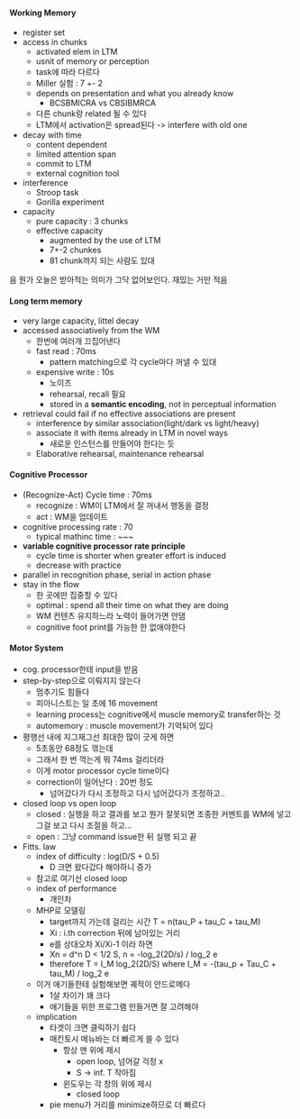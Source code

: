 #### Working Memory

* register set
* access in chunks
    * activated elem in LTM
    * usnit of memory or perception
    * task에 따라 다르다
    * Miller 실험 : 7 +- 2
    * depends on presentation and what you already know
        * BCSBMICRA vs CBSIBMRCA
    * 다른 chunk랑 related 될 수 있다
    * LTM에서 activation은 spread된다 -> interfere with old one
* decay with time
    * content dependent
    * limited attention span
    * commit to LTM
    * external cognition tool
* interference
    * Stroop task
    * Gorilla experiment
* capacity
    * pure capacity : 3 chunks
    * effective capacity
        * augmented by the use of LTM
        * 7+-2 chunkes
        * 81 chunk까지 되는 사람도 있대

음 뭔가 오늘은 받아적는 의미가 그닥 없어보인다.
재밌는 거만 적음

#### Long term memory

* very large capacity, littel decay
* accessed associatively from the WM
    * 한번에 여러개 끄집어낸다
    * fast read : 70ms
        * pattern matching으로 각 cycle마다 꺼낼 수 있대
    * expensive write : 10s
        * 노이즈
        * rehearsal, recall 필요
        * stored in a **semantic encoding**, not in perceptual information
* retrieval could fail if no effective associations are present
    * interference by similar association(light/dark vs light/heavy)
    * associate it with items already in LTM in novel ways
        * 새로운 인스턴스를 만들어야 한다는 듯
    * Elaborative rehearsal, maintenance rehearsal

#### Cognitive Processor

* (Recognize-Act) Cycle time : 70ms
    * recognize : WM이 LTM에서 잘 꺼내서 행동을 결정
    * act : WM을 업데이트
* cognitive processing rate : 70
    * typical mathinc time : ~~~
* **variable cognitive processor rate principle**
    * cycle time is shorter when greater effort is induced
    * decrease with practice
* parallel in recognition phase, serial in action phase
* stay in the flow
    * 한 곳에만 집중할 수 있다
    * optimal : spend all their time on what they are doing
    * WM 컨텐츠 유지하느라 노력이 들어가면 안댐
    * cognitive foot print를 가능한 한 없애야한다

#### Motor System

* cog. processor한테 input을 받음
* step-by-step으로 이뤄지지 않는다
    * 멈추기도 힘들다
    * 피아니스트는 일 초에 16 movement
    * learning process는 cognitive에서 muscle memory로 transfer하는 것
    * automemory : muscle movement가 기억되어 있다
* 평행선 내에 지그재그선 최대한 많이 긋게 하면
    * 5초동안 68정도 꺾는데
    * 그래서 한 번 꺽는게 뭐 74ms 걸리더라
    * 이게 motor processor cycle time이다
    * correction이 일어난다 : 20번 정도
        * 넘어갔다가 다시 조정하고 다시 넘어갔다가 조정하고..
* closed loop vs open loop
    * closed : 실행을 하고 결과를 보고 뭔가 잘못되면 조종한 커멘트를 WM에 넣고 그걸 보고 다시 조절을 하고...
    * open : 그냥 command issue한 뒤 실행 되고 끝
* Fitts. law
    * index of difficulty : log(D/S + 0.5)
        * D 크면 왔다갔다 해야하니 증가
    * 참고로 여기선 closed loop
    * index of performance
        * 개인차
    * MHP로 모델링
        * target까지 가는데 걸리는 시간 T = n(tau_P + tau_C + tau_M)
        * Xi : i.th correction 뒤에 남아있는 거리
        * e를 상대오차 Xi/Xi-1 이라 하면
        * Xn = d^n D < 1/2 S, n = -log_2(2D/s) / log_2 e
        * therefore T = I_M log_2(2D/S) where I_M = -(tau_p + Tau_C + tau_M) / log_2 e
    * 이거 애기들한테 실험해보면 궤적이 안드로메다
        * 1살 차이가 꽤 크다
        * 애기들을 위한 프로그램 만들거면 잘 고려해야
    * implication
        * 타겟이 크면 클릭하기 쉽다
        * 매킨토시 메뉴바는 더 빠르게 쓸 수 있다 
            * 항상 맨 위에 제시
                * open loop, 넘어갈 걱정 x
                * S -> inf. T 작아짐
            * 윈도우는 각 창의 위에 제시
                * closed loop
        * pie menu가 거리를 minimize하므로 더 빠르다
